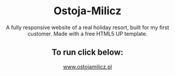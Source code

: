 <div align="center">

# Ostoja-Milicz
A fully responsive website of a real holiday resort, built for my first customer. Made with a free HTML5 UP template.

## To run click below:
www.ostojamilicz.pl

</div>
